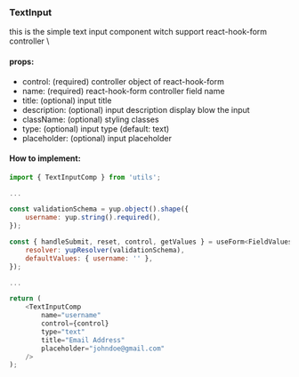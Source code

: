### TextInput

this is the simple text input component witch support react-hook-form controller \

#### props:

-   control: (required) controller object of react-hook-form
-   name: (required) react-hook-form controller field name
-   title: (optional) input title
-   description: (optional) input description display blow the input
-   className: (optional) styling classes
-   type: (optional) input type (default: text)
-   placeholder: (optional) input placeholder

#### How to implement:

```javascript
import { TextInputComp } from 'utils';

...

const validationSchema = yup.object().shape({
    username: yup.string().required(),
});

const { handleSubmit, reset, control, getValues } = useForm<FieldValues>({
    resolver: yupResolver(validationSchema),
    defaultValues: { username: '' },
});

...

return (
    <TextInputComp
        name="username"
        control={control}
        type="text"
        title="Email Address"
        placeholder="johndoe@gmail.com"
    />
);
```
